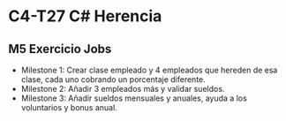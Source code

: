 # C4-T27 C# Herencia
<!-- 
## Enlaces al código
- M5 Exercicio Jobs
    - [Milestone 1]()
    - [Milestone 2]()
    - [Milestone 3]()
- M6 Exercicio Vehicles
    - [Milestone 1]()
    - [Milestone 2]()
    - [Milestone 3]()
    -->
## M5 Exercicio Jobs
<!-- [Enunciados M5 (pdf)]() -->
- Milestone 1: Crear clase empleado y 4 empleados que hereden de esa clase, cada uno cobrando un porcentaje diferente.
- Milestone 2: Añadir 3 empleados más y validar sueldos.
- Milestone 3: Añadir sueldos mensuales y anuales, ayuda a los voluntarios y bonus anual.

<!-- ## M6 Exercicio Vehicles
[Enunciados M6 (pdf)]()
- Milestone 1: 
- Milestone 2: 
- Milestone 3:  -->

<!-- ## Notas

### Heredar métodos
- Al crear un método en la clase base no necesariametne es obligatorio que la clase derivada lo herede.
- Si queremos que la clase derivada obligatoriamente herede un método, tendremos que poner en la clase base que es abstracta.
- Para modificar el método de la clase base en la clase derivada hay que usar el *override*.

```csharp
// Clase base
internal abstract class Empleat
{
    int salari;

    public Empleat() { }

    public abstract void AfegirSalari();
}

// Clase derivada
internal class Manager : Empleat
{
    public Manager() { }

    public override void AfegirSalari()
    {
        Console.WriteLine("Hola");
    }
} -->
```
